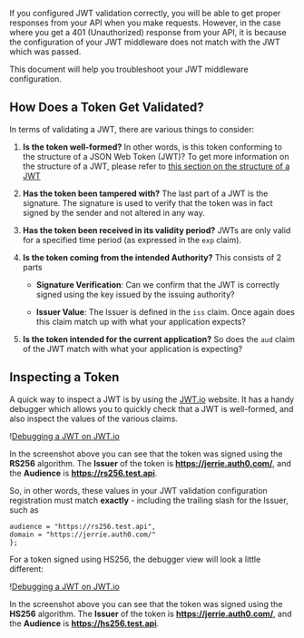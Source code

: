 

If you configured JWT validation correctly, you will be able to get proper responses from your API when you make requests. However, in the case where you get a 401 (Unauthorized) response from your API, it is because the configuration of your JWT middleware does not match with the JWT which was passed.

This document will help you troubleshoot your JWT middleware configuration.

## How Does a Token Get Validated?

In terms of validating a JWT, there are various things to consider:

1. **Is the token well-formed?** In other words, is this token conforming to the structure of a JSON Web Token (JWT)? To get more information on the structure of a JWT, please refer to <a href="/jwt#what-is-the-json-web-token-structure-" target="_blank">this section on the structure of a JWT</a>

2. **Has the token been tampered with?** The last part of a JWT is the signature. The signature is used to verify that the token was in fact signed by the sender and not altered in any way.

3. **Has the token been received in its validity period?** JWTs are only valid for a specified time period (as expressed in the `exp` claim).

4. **Is the token coming from the intended Authority?** This consists of 2 parts

    * **Signature Verification**: Can we confirm that the JWT is correctly signed using the key issued by the issuing authority?

    * **Issuer Value**: The Issuer is defined in the `iss` claim. Once again does this claim match up with what your application expects?

5. **Is the token intended for the current application?** So does the `aud` claim of the JWT match with what your application is expecting?

## Inspecting a Token

A quick way to inspect a JWT is by using the <a href="https://jwt.io/" target="_blank">JWT.io</a> website. It has a handy debugger which allows you to quickly check that a JWT is well-formed, and also inspect the values of the various claims.

!<a href="/media/articles/server-apis/aspnet-core-webapi/jwt-io-debugger-rs256.png" target="_blank">Debugging a JWT on JWT.io</a>

In the screenshot above you can see that the token was signed using the **RS256** algorithm. The **Issuer** of the token is **https://jerrie.auth0.com/**, and the **Audience** is **https://rs256.test.api**.

So, in other words, these values in your JWT validation configuration registration must match **exactly** - including the trailing slash for the Issuer, such as

```
audience = "https://rs256.test.api",
domain = "https://jerrie.auth0.com/"
};
```

For a token signed using HS256, the debugger view will look a little different:

!<a href="/media/articles/server-apis/aspnet-core-webapi/jwt-io-debugger-hs256.png" target="_blank">Debugging a JWT on JWT.io</a>

In the screenshot above you can see that the token was signed using the **HS256** algorithm. The **Issuer** of the token is **https://jerrie.auth0.com/**, and the **Audience** is **https://hs256.test.api**.

